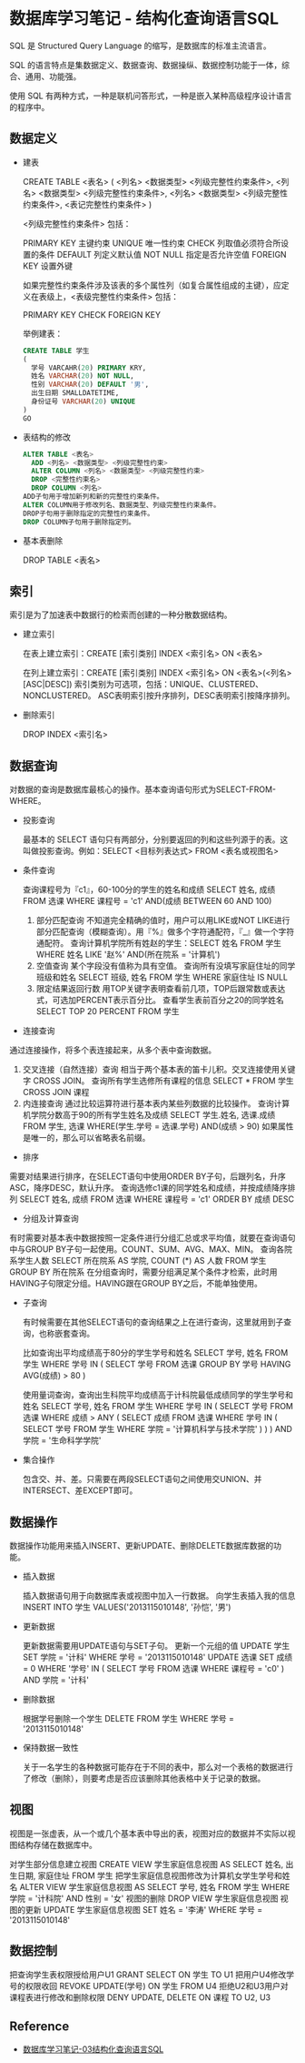 # 数据库学习笔记 - 结构化查询语言SQL

SQL 是 Structured Query Language 的缩写，是数据库的标准主流语言。

SQL 的语言特点是集数据定义、数据查询、数据操纵、数据控制功能于一体，综合、通用、功能强。

使用 SQL 有两种方式，一种是联机问答形式，一种是嵌入某种高级程序设计语言的程序中。

## 数据定义

- 建表

  CREATE TABLE <表名>
  (
    <列名> <数据类型> <列级完整性约束条件>,
    <列名> <数据类型> <列级完整性约束条件>,
    <列名> <数据类型> <列级完整性约束条件>,
    <表记完整性约束条件>
  )

  <列级完整性约束条件> 包括：

  PRIMARY KEY 主键约束
  UNIQUE 唯一性约束
  CHECK 列取值必须符合所设置的条件
  DEFAULT 列定义默认值
  NOT NULL 指定是否允许空值
  FOREIGN KEY 设置外键

  如果完整性约束条件涉及该表的多个属性列（如复合属性组成的主键），应定义在表级上，<表级完整性约束条件> 包括：

  PRIMARY KEY
  CHECK
  FOREIGN KEY

  举例建表：

  ```sql
  CREATE TABLE 学生
  (
    学号 VARCAHR(20) PRIMARY KRY,
    姓名 VARCHAR(20) NOT NULL,
    性别 VARCHAR(20) DEFAULT '男',
    出生日期 SMALLDATETIME,
    身份证号 VARCHAR(20) UNIQUE
  )
  GO
  ```

- 表结构的修改

  ```sql
  ALTER TABLE <表名>
    ADD <列名> <数据类型> <列级完整性约束>
    ALTER COLUMN <列名> <数据类型> <列级完整性约束>
    DROP <完整性约束名>
    DROP COLUMN <列名>
  ADD子句用于增加新列和新的完整性约束条件。
  ALTER COLUMN用于修改列名、数据类型、列级完整性约束条件。
  DROP子句用于删除指定的完整性约束条件。
  DROP COLUMN子句用于删除指定列。
  ```

- 基本表删除

  DROP TABLE <表名>

## 索引

索引是为了加速表中数据行的检索而创建的一种分散数据结构。

- 建立索引

  在表上建立索引：CREATE [索引类别] INDEX <索引名> ON <表名>

  在列上建立索引：CREATE [索引类别] INDEX <索引名> ON <表名>(<列名>[ASC|DESC])
  索引类别为可选项，包括：UNIQUE、CLUSTERED、NONCLUSTERED。
  ASC表明索引按升序排列，DESC表明索引按降序排列。

- 删除索引

  DROP INDEX <索引名>

## 数据查询

对数据的查询是数据库最核心的操作。基本查询语句形式为SELECT-FROM-WHERE。

- 投影查询

  最基本的 SELECT 语句只有两部分，分别要返回的列和这些列源于的表。这叫做投影查询。例如：SELECT <目标列表达式> FROM <表名或视图名>

- 条件查询

  查询课程号为『c1』，60-100分的学生的姓名和成绩
  SELECT 姓名, 成绩 FROM 选课 WHERE 课程号 = 'c1' AND(成绩 BETWEEN 60 AND 100)

  1. 部分匹配查询
    不知道完全精确的值时，用户可以用LIKE或NOT LIKE进行部分匹配查询（模糊查询）。用『%』做多个字符通配符，『_』做一个字符通配符。
    查询计算机学院所有姓赵的学生：SELECT 姓名 FROM 学生 WHERE 姓名 LIKE '赵%' AND(所在院系 = '计算机')
  2. 空值查询
    某个字段没有值称为具有空值。
    查询所有没填写家庭住址的同学班级和姓名 SELECT 班级, 姓名 FROM 学生 WHERE 家庭住址 IS NULL
  3. 限定结果返回行数
    用TOP关键字表明查看前几项，TOP后跟常数或表达式，可选加PERCENT表示百分比。
    查看学生表前百分之20的同学姓名 SELECT TOP 20 PERCENT FROM 学生

- 连接查询

通过连接操作，将多个表连接起来，从多个表中查询数据。

1. 交叉连接（自然连接）查询
  相当于两个基本表的笛卡儿积。交叉连接使用关键字 CROSS JOIN。
  查询所有学生选修所有课程的信息 SELECT * FROM 学生 CROSS JOIN 课程
2. 内连接查询
  通过比较运算符进行基本表内某些列数据的比较操作。
  查询计算机学院分数高于90的所有学生姓名及成绩 SELECT 学生.姓名, 选课.成绩 FROM 学生, 选课 WHERE(学生.学号 = 选课.学号) AND(成绩 > 90)
  如果属性是唯一的，那么可以省略表名前缀。

- 排序

需要对结果进行排序，在SELECT语句中使用ORDER BY子句，后跟列名，升序ASC，降序DESC，默认升序。
查询选修c1课的同学姓名和成绩，并按成绩降序排列 SELECT 姓名, 成绩 FROM 选课 WHERE 课程号 = 'c1' ORDER BY 成绩 DESC

- 分组及计算查询

有时需要对基本表中数据按照一定条件进行分组汇总或求平均值，就要在查询语句中与GROUP BY子句一起使用。COUNT、SUM、AVG、MAX、MIN。
查询各院系学生人数 SELECT 所在院系 AS 学院, COUNT (*) AS 人数 FROM 学生 GROUP BY 所在院系
在分组查询时，需要分组满足某个条件才检索，此时用HAVING子句限定分组。HAVING跟在GROUP BY之后，不能单独使用。

- 子查询

  有时候需要在其他SELECT语句的查询结果之上在进行查询，这里就用到子查询，也称嵌套查询。

  比如查询出平均成绩高于80分的学生学号和姓名
  SELECT 学号, 姓名 FROM 学生 WHERE 学号 IN (
    SELECT 学号 FROM 选课 GROUP BY 学号 HAVING AVG(成绩) > 80
  )

  使用量词查询，查询出生科院平均成绩高于计科院最低成绩同学的学生学号和姓名
  SELECT 学号, 姓名 FROM 学生 WHERE 学号 IN (
    SELECT 学号 FROM 选课 WHERE 成绩 > ANY (
      SELECT 成绩 FROM 选课 WHERE 学号 IN (
        SELECT 学号 FROM 学生 WHERE 学院 = '计算机科学与技术学院'
      )
    )
  ) AND 学院 = '生命科学学院'

- 集合操作

  包含交、并、差。只需要在两段SELECT语句之间使用交UNION、并INTERSECT、差EXCEPT即可。

## 数据操作

数据操作功能用来插入INSERT、更新UPDATE、删除DELETE数据库数据的功能。

- 插入数据

  插入数据语句用于向数据库表或视图中加入一行数据。
  向学生表插入我的信息 INSERT INTO 学生 VALUES('2013115010148', '孙恺', '男')

- 更新数据

  更新数据需要用UPDATE语句与SET子句。
  更新一个元组的值 UPDATE 学生 SET 学院 = '计科' WHERE 学号 = '2013115010148'
  UPDATE 选课 SET 成绩 = 0 WHERE '学号' IN (
    SELECT 学号 FROM 选课 WHERE 课程号 = 'c0'
  ) AND 学院 = '计科'

- 删除数据

  根据学号删除一个学生 DELETE FROM 学生 WHERE 学号 = '2013115010148'

- 保持数据一致性

  关于一名学生的各种数据可能存在于不同的表中，那么对一个表格的数据进行了修改（删除），则要考虑是否应该删除其他表格中关于记录的数据。

## 视图

  视图是一张虚表，从一个或几个基本表中导出的表，视图对应的数据并不实际以视图结构存储在数据库中。

  对学生部分信息建立视图 CREATE VIEW 学生家庭信息视图 AS SELECT 姓名, 出生日期, 家庭住址 FROM 学生
  把学生家庭信息视图修改为计算机女学生学号和姓名 ALTER VIEW 学生家庭信息视图 AS SELECT 学号, 姓名 FROM 学生 WHERE 学院 = '计科院' AND 性别 = '女'
  视图的删除 DROP VIEW 学生家庭信息视图
  视图的更新 UPDATE 学生家庭信息视图 SET 姓名 = '李涛' WHERE 学号 = '2013115010148'

## 数据控制

  把查询学生表权限授给用户U1  GRANT SELECT ON 学生 TO U1
  把用户U4修改学号的权限收回 REVOKE UPDATE(学号) ON 学生 FROM U4
  拒绝U2和U3用户对课程表进行修改和删除权限 DENY UPDATE, DELETE ON 课程 TO U2, U3

## Reference

- [数据库学习笔记-03结构化查询语言SQL](http://blog.talisk.cn/blog/2016/01/08/DB-Learning-04-SQL/)